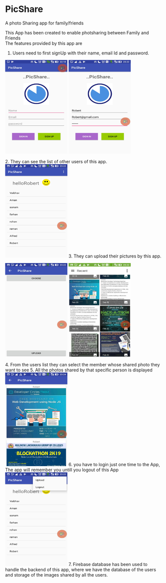 # PicShare
A photo Sharing app for family/friends

This App has been created to enable photsharing between Family and Friends<br>
The features provided by this app are <br>
1. Users need to first signUp with their name, email Id and password.
<p text-align="center">
  <img src="https://github.com/vaibnak/PicShare/blob/master/Screenshot_20190225-221830.jpg" width="200" height="300" />
  <img src="https://github.com/vaibnak/PicShare/blob/master/Screenshot_20190225-232228.jpg" width="200" height="300"/> 
</p>
2. They can see the list of other users of this app.
<img src="https://github.com/vaibnak/PicShare/blob/master/Screenshot_20190225-232237.jpg" width="200" height="300" />
3. They can upload their pictures by this app.
<p float="left">
<img src="https://github.com/vaibnak/PicShare/blob/master/Screenshot_20190225-232245.jpg" width="200" height="300" />
<img src="https://github.com/vaibnak/PicShare/blob/master/Screenshot_20190225-232257.jpg" width="200" height="300" />
</p>
4. From the users list they can select the member whose shared photo they want to see
5. All the photos shared by that specific person is displayed
<img src="https://github.com/vaibnak/PicShare/blob/master/Screenshot_20190225-232451.jpg" width="200" height="300" />
6. you have to login just one time to the App, The app will remember you untill you logout of this App
<img src="https://github.com/vaibnak/PicShare/blob/master/Screenshot_20190225-232241.jpg" width="200" height="300" />
7. Firebase database has been used to handle the backend of this app, where we have the database of the users and storage of the images shared by all the users.
